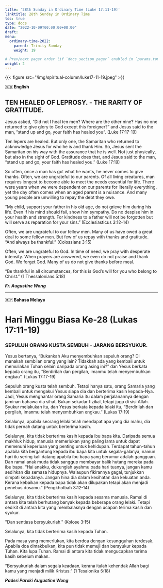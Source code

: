 ```yaml
---
title: '28th Sunday in Ordinary Time (Luke 17:11-19)'
linktitle: 28th Sunday in Ordinary Time
toc: true
type: docs
date: "2022-10-09T00:00:00+08:00"
draft:
menu:
  ordinary-time-2022:
    parent: Trinity Sunday
    weight: 19

# Prev/next pager order (if `docs_section_pager` enabled in `params.toml`)
weight: 2
---
```


{{< figure src="/img/spiritual-column/luke17-11-19.jpeg" >}}

:gb: __English__
## TEN HEALED OF LEPROSY. - THE RARITY OF GRATITUDE.

Jesus asked, “Did not I heal ten men? Where are the other nine? Has no one returned to give glory to God except this foreigner?” and Jesus said to the man, “stand up and go, your faith has healed you”. (Luke 17:17-19)

Ten lepers are healed. But only one, the Samaritan who returned to acknowledge Jesus for who he is and thank Him. So, Jesus sent the Samaritan on his way with the assurance that he is well. Not just physically, but also in the sight of God. Gratitude does that, and Jesus said to the man, “stand up and go, your faith has healed you.” (Luke 17:19)

So often, once a man has got what he wants, he never comes to give thanks.
Often, we are ungrateful to our parents. Of all living creatures, man requires longest to become able to meet the needs essential for life. There were years when we were dependent on our parents for literally everything, yet the day often comes when an aged parent is a nuisance. And many young people are unwilling to repay the debt they owe. 

“My child, support your father in his old age, do not grieve him during his life. Even if his mind should fail, show him sympathy. Do no despise him in your health and strength. For kindness to a father will not be forgotten but will serve as reparation for your sins.” (Ecclesiasticus 3:12-14)

Often, we are ungrateful to our fellow men. Many of us have owed a great deal to some fellow men. But few of us repay with thanks and gratitude. 
“And always be thankful.” (Colossians 3:15)

Often, we are ungrateful to God. In time of need, we pray with desperate intensity. When prayers are answered, we even do not praise and thank God. We forget God. Many of us do not give thanks before meal.

“Be thankful in all circumstances, for this is God’s will for you who belong to Christ.” (1 Thessalonians 5:18)

___Fr. Augustine Wong___

---

:malaysia: __Bahasa Melayu__
# Hari Minggu Biasa Ke-28 (Lukas 17:11-19)
### SEPULUH ORANG KUSTA SEMBUH - JARANG BERSYUKUR.

Yesus bertanya, “Bukankah Aku menyembuhkan sepuluh orang? Di manakah sembilan orang yang lain? Tidakkah ada yang kembali untuk memuliakan Tuhan selain daripada orang asing ini?” dan Yesus berkata kepada orang itu, “Berdirilah dan pergilah, imanmu telah menyembuhkan engkau”. (Lukas 17:17-19)

Sepuluh orang kusta telah sembuh. Tetapi hanya satu, orang Samaria yang kembali untuk mengakui Yesus siapa dia dan berterima kasih kepada-Nya. Jadi, Yesus menghantar orang Samaria itu dalam perjalanannya dengan jaminan bahawa dia sihat. Bukan sekadar fizikal, tetapi juga di sisi Allah. Syukur melakukan itu, dan Yesus berkata kepada lelaki itu, “Berdirilah dan pergilah, imanmu telah menyembuhkan engkau.” (Lukas 17:19)

Selalunya, apabila seorang lelaki telah mendapat apa yang dia mahu, dia tidak pernah datang untuk berterima kasih.

Selalunya, kita tidak berterima kasih kepada ibu bapa kita. Daripada semua makhluk hidup, manusia memerlukan yang paling lama untuk dapat memenuhi keperluan yang penting untuk kehidupan. Terdapat tahun-tahun apabila kita bergantung kepada ibu bapa kita untuk segala-galanya, namun hari itu sering kali datang apabila ibu bapa yang berumur adalah gangguan. Dan ramai anak muda tidak sanggup membayar balik hutang mereka pada ibu bapa. “Hai anakku, dukunglah ayahmu pada hari tuanya, jangan kamu sedihkan dia semasa hidupnya. Walaupun fikirannya gagal, tunjukkan simpati kepadanya. Jangan hina dia dalam kesihatan dan kekuatan anda. Kerana kebaikan kepada bapa tidak akan dilupakan tetapi akan menjadi penebus dosamu.” (Pengkhotbah 3:12-14)

Selalunya, kita tidak berterima kasih kepada sesama manusia. Ramai di antara kita telah berhutang banyak kepada beberapa orang lelaki. Tetapi sedikit di antara kita yang membalasnya dengan ucapan terima kasih dan syukur.

"Dan sentiasa bersyukurlah." (Kolose 3:15)

Selalunya, kita tidak berterima kasih kepada Tuhan.

Pada masa yang memerlukan, kita berdoa dengan kesungguhan terdesak. Apabila doa dimakbulkan, kita pun tidak memuji dan bersyukur kepada Tuhan. Kita lupa Tuhan. Ramai di antara kita tidak mengucapkan terima kasih sebelum makan.

“Bersyukurlah dalam segala keadaan, kerana itulah kehendak Allah bagi kamu yang menjadi milik Kristus.” (1 Tesalonika 5:18)

___Paderi Paroki Augustine Wong___
